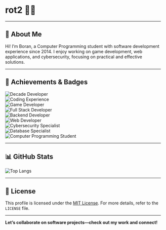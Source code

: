 # rot2 👨‍💻

---

## 🌟 About Me
Hi! I’m Boran, a Computer Programming student with software development experience since 2014. I enjoy working on game development, web applications, and cybersecurity, focusing on practical and effective solutions.

---

## 🎯 Achievements & Badges
![Decade Developer](https://img.shields.io/badge/Decade%20Developer-Since%202014-blueviolet)  
![Coding Experience](https://img.shields.io/badge/Coding%20Experience-10%2B%20Years-brightgreen)  
![Game Developer](https://img.shields.io/badge/Game%20Developer-Unity-yellow)  
![Full Stack Developer](https://img.shields.io/badge/Full%20Stack%20Developer-HTML5%2FCSS-purple)  
![Backend Developer](https://img.shields.io/badge/Backend%20Developer-.NET%20Core-orange)  
![Web Developer](https://img.shields.io/badge/Web%20Developer-Python%2FDjango%2FRuby%20on%20Rails-lightblue)  
![Cybersecurity Specialist](https://img.shields.io/badge/Cybersecurity%20Specialist-Kali%20Linux%2FMetasploit-red)  
![Database Specialist](https://img.shields.io/badge/Database%20Specialist-SQL-green)  
![Computer Programming Student](https://img.shields.io/badge/Student-Computer%20Programming-blue)

---

## 📊 GitHub Stats

![Top Langs](https://github-readme-stats.vercel.app/api/top-langs/?username=rot2&layout=compact&theme=dracula)

---

## 📜 License
This profile is licensed under the [MIT License](LICENSE). For more details, refer to the `LICENSE` file.

---

**Let’s collaborate on software projects—check out my work and connect!**
